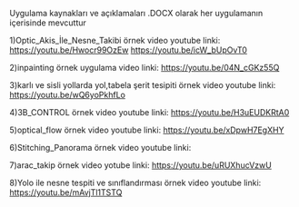 Uygulama kaynakları ve açıklamaları .DOCX olarak her uygulamanın içerisinde mevcuttur

1)Optic_Akis_İle_Nesne_Takibi örnek video youtube linki:
https://youtu.be/Hwocr99OzEw
https://youtu.be/icW_bUpOvT0

2)inpainting örnek uygulama video linki:
https://youtu.be/04N_cGKz55Q

3)karlı ve sisli yollarda yol,tabela şerit tesipiti örnek video youtube linki:
https://youtu.be/wQ6yoPkhfLo

4)3B_CONTROL örnek video youtube linki:
https://youtu.be/H3uEUDKRtA0

5)optical_flow örnek video youtube linki:
https://youtu.be/xDpwH7EgXHY

6)Stitching_Panorama  örnek video youtube linki:

7)arac_takip örnek video yotube linki:
https://youtu.be/uRUXhucVzwU

8)Yolo ile nesne tespiti ve sınıflandırması örnek video youtube linki:
https://youtu.be/mAvjTl1TSTQ


